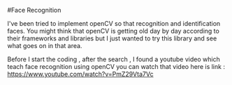 #Face Recognition

I've been tried to implement openCV so that recognition and identification faces.
You might think that openCV is getting old day by day according to their frameworks and libraries but I just wanted to try this library and see what goes on in that area.

Before I start the coding , after the search , I found a youtube video which teach face recognition using openCV
you can watch that video here is link : https://www.youtube.com/watch?v=PmZ29Vta7Vc

